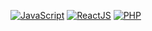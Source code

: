 [![JavaScript](https://img.shields.io/badge/javaScript-%231DA1F2.svg?&style=for-the-badge&logo=javascript&logoColor=white)]()
[![ReactJS](https://img.shields.io/badge/reactjs-%233498DB.svg?&style=for-the-badge&logo=react&logoColor=white)]()
[![PHP](https://img.shields.io/badge/php-brightgreen?&style=for-the-badge&logo=php&logoColor=white)]()
